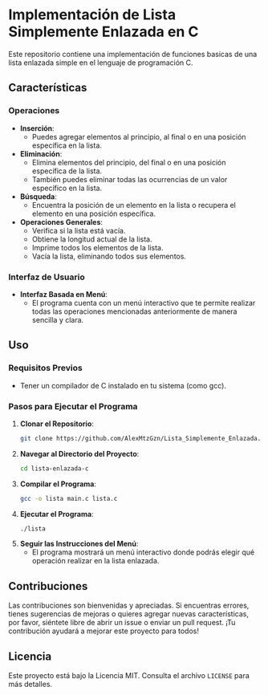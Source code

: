# Implementación de Lista Simplemente Enlazada en C

Este repositorio contiene una implementación de funciones basicas de una lista enlazada simple en el lenguaje de programación C.

## Características

### Operaciones

- **Inserción**:
  - Puedes agregar elementos al principio, al final o en una posición específica en la lista.
- **Eliminación**:
  - Elimina elementos del principio, del final o en una posición específica de la lista.
  - También puedes eliminar todas las ocurrencias de un valor específico en la lista.
- **Búsqueda**:
  - Encuentra la posición de un elemento en la lista o recupera el elemento en una posición específica.
- **Operaciones Generales**:
  - Verifica si la lista está vacía.
  - Obtiene la longitud actual de la lista.
  - Imprime todos los elementos de la lista.
  - Vacía la lista, eliminando todos sus elementos.

### Interfaz de Usuario

- **Interfaz Basada en Menú**:
  - El programa cuenta con un menú interactivo que te permite realizar todas las operaciones mencionadas anteriormente de manera sencilla y clara.

## Uso

### Requisitos Previos

- Tener un compilador de C instalado en tu sistema (como gcc).

### Pasos para Ejecutar el Programa

1. **Clonar el Repositorio**: 
    ```bash
    git clone https://github.com/AlexMtzGzn/Lista_Simplemente_Enlazada.git
    ```
2. **Navegar al Directorio del Proyecto**: 
    ```bash
    cd lista-enlazada-c
    ```
3. **Compilar el Programa**: 
    ```bash
    gcc -o lista main.c lista.c
    ```
4. **Ejecutar el Programa**: 
    ```bash
    ./lista
    ```
5. **Seguir las Instrucciones del Menú**: 
    - El programa mostrará un menú interactivo donde podrás elegir qué operación realizar en la lista enlazada.

## Contribuciones

Las contribuciones son bienvenidas y apreciadas. Si encuentras errores, tienes sugerencias de mejoras o quieres agregar nuevas características, por favor, siéntete libre de abrir un issue o enviar un pull request. ¡Tu contribución ayudará a mejorar este proyecto para todos!

## Licencia

Este proyecto está bajo la Licencia MIT. Consulta el archivo `LICENSE` para más detalles.
